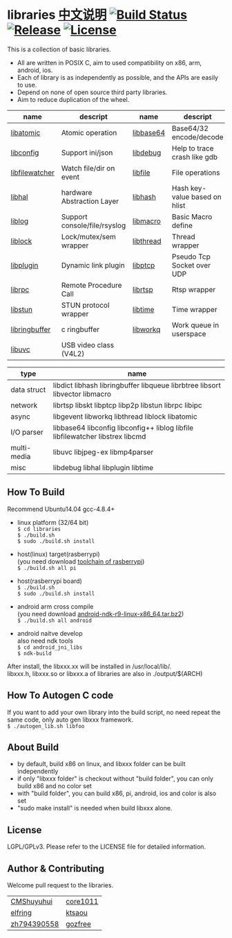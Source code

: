 libraries [中文说明](README.cn.md) [![Build Status](https://travis-ci.org/gozfree/libraries.svg?branch=master)](https://travis-ci.org/gozfree/libraries) [![Release](https://img.shields.io/github/release/gozfree/libraries.svg)](https://github.com/gozfree/libraries/releases) [![License](https://img.shields.io/github/license/gozfree/libraries.svg)](https://github.com/gozfree/libraries/blob/master/LICENSE.LGPL)
=========
This is a collection of basic libraries.
* All are written in POSIX C, aim to used compatibility on x86, arm, android, ios.
* Each of library is as independently as possible, and the APIs are easily to use.
* Depend on none of open source third party libraries.
* Aim to reduce duplication of the wheel.

|name|descript|name|descript|name|descript|
|----|--------|----|--------|----|--------|
|[libatomic](libatomic)|Atomic operation|[libbase64](libbase64)|Base64/32 encode/decode|[libcmd](libcmd)|Based on readline like bash
|[libconfig](libconfig)|Support ini/json|[libdebug](libdebug)|Help to trace crash like gdb|[libdict](libdict)|Hash key-value dictonary
|[libfilewatcher](libfilewatcher)|Watch file/dir on event|[libfile](libfile)|File operations|[libgevent](libgevent) | Reactor event, like libevent
|[libhal](libhal)|hardware Abstraction Layer|[libhash](libhash)|Hash key-value based on hlist|[libipc](libipc)|Support mqueue/netlink/shm
|[liblog](liblog)|Support console/file/rsyslog|[libmacro](libmacro)|Basic Macro define|[libmp4parser](libmp4parser)|MP4 format parser
|[liblock](liblock)|Lock/mutex/sem wrapper|[libthread](libthread)|Thread wrapper|[libp2p](libp2p)|p2p punch hole and transfer
|[libplugin](libplugin)|Dynamic link plugin|[libptcp](libptcp)|Pseudo Tcp Socket over UDP|[librbtree](librbtree)|linux kernel rbtree
|[librpc](librpc)|Remote Procedure Call|[librtsp](librtsp)|Rtsp wrapper|[libskt](libskt)|Socket wrapper
|[libstun](libstun)|STUN protocol wrapper|[libtime](libtime)|Time wrapper|[libqueue](libqueue)|support memory hook
|[libringbuffer](libringbuffer)|c ringbuffer|[libworkq](libworkq)|Work queue in userspace|[libvector](libvector)|c vector
|[libuvc](libuvc)|USB video class (V4L2)

|type|name|
|----|----|
|data struct|libdict libhash libringbuffer libqueue librbtree libsort libvector libmacro
|network|librtsp libskt libptcp libp2p libstun librpc libipc
|async|libgevent libworkq libthread liblock libatomic
|I/O parser|libbase64 libconfig libconfig++ liblog libfile libfilewatcher libstrex libcmd
|multi-media|libuvc libjpeg-ex libmp4parser
|misc|libdebug libhal libplugin libtime

## How To Build
Recommend Ubuntu14.04 gcc-4.8.4+
  * linux platform (32/64 bit)  
   `$ cd libraries`  
   `$ ./build.sh`  
   `$ sudo ./build.sh install`

  * host(linux) target(rasberrypi)  
    (you need download [toolchain of rasberrypi](https://github.com/raspberrypi/tools.git))  
   `$ ./build.sh all pi`

  * host(rasberrypi board)  
   `$ ./build.sh`  
   `$ sudo ./build.sh install`  

  * android arm cross compile  
   (you need download [android-ndk-r9-linux-x86_64.tar.bz2](http://dl.google.com/android/ndk/android-ndk-r9-linux-x86_64.tar.bz2))  
   `$ ./build.sh all android`  

  * android naitve develop  
    also need ndk tools  
   `$ cd android_jni_libs`  
   `$ ndk-build`  

   After install, the libxxx.xx will be installed in /usr/local/lib/.  
   libxxx.h, libxxx.so or libxxx.a of libraries are also in ./output/$(ARCH)  

## How To Autogen C code
   If you want to add your own library into the build script, no need repeat the same code, only auto gen libxxx framework.  
  `$ ./autogen_lib.sh libfoo`

## About Build
  * by default, build x86 on linux, and libxxx folder can be built independently
  * if only "libxxx folder" is checkout without "build folder", you can only build x86 and no color set
  * with "build folder", you can build x86, pi, android, ios and color is also set
  * "sudo make install" is needed when build libxxx alone.

## License
LGPL/GPLv3. Please refer to the LICENSE file for detailed information.

## Author & Contributing
Welcome pull request to the libraries.  

|                                               |                                               |
|-----------------------------------------------|-----------------------------------------------|
| [CMShuyuhui](https://github.com/CMShuyuhui)   | [core1011](https://github.com/core1011)       |
| [elfring](https://github.com/elfring)         | [ktsaou](https://github.com/ktsaou)           |
| [zh794390558](https://github.com/zh794390558) | [gozfree](https://github.com/gozfree)         |
